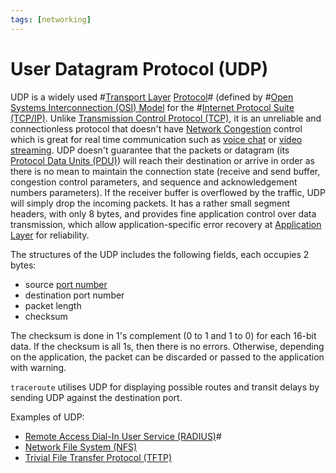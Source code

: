 ```yaml
---
tags: [networking]
---
```


# User Datagram Protocol (UDP)

UDP is a widely used #[Transport Layer](202206131837.md)
[Protocol](202209302229.md)# (defined by #[Open Systems Interconnection (OSI) Model](202206131632.md)
for the #[Internet Protocol Suite (TCP/IP)](202206151238.md).
Unlike [Transmission Control Protocol (TCP)](202206151232.md), it is an
unreliable and connectionless protocol that doesn't have [Network Congestion](202209302043.md)
control which is great for real time communication such as [voice chat](202303201850.md)
or [video streaming](202302201418.md). UDP doesn't guarantee that the packets or
datagram (its [Protocol Data Units (PDU)](202206131643.md)) will reach their
destination or arrive in order as there is no mean to maintain the connection
state (receive and send buffer, congestion control parameters, and sequence and
acknowledgement numbers parameters). If the receiver buffer is overflowed by the
traffic, UDP will simply drop the incoming packets. It has a rather small
segment headers, with only 8 bytes, and provides fine application control over
data transmission, which allow application-specific error recovery at
[Application Layer](202206131856.md) for reliability.

The structures of the UDP includes the following fields, each occupies 2 bytes:
- source [port number](202206151841.md)
- destination port number
- packet length
- checksum

The checksum is done in 1's complement (0 to 1 and 1 to 0) for each 16-bit data.
If the checksum is all 1s, then there is no errors. Otherwise, depending on the
application, the packet can be discarded or passed to the application with
warning.

`traceroute` utilises UDP for displaying possible routes and transit delays by
sending UDP against the destination port.

Examples of UDP:
- [Remote Access Dial-In User Service (RADIUS)](202210221318.md)#
- [Network File System (NFS)](202302131659.md)
- [Trivial File Transfer Protocol (TFTP)](202303021112.md)
